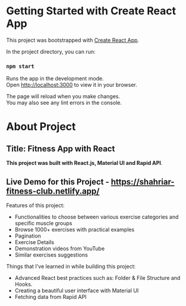 # Getting Started with Create React App

This project was bootstrapped with [Create React App](https://github.com/facebook/create-react-app).

In the project directory, you can run:

### `npm start`

Runs the app in the development mode.\
Open [http://localhost:3000](http://localhost:3000) to view it in your browser.

The page will reload when you make changes.\
You may also see any lint errors in the console.

# About Project

## Title: Fitness App with React

**This project was built with React.js, Material UI and Rapid API**.

## Live Demo for this Project - https://shahriar-fitness-club.netlify.app/

Features of this project:

- Functionalities to choose between various exercise categories and specific muscle groups
- Browse 1000+ exercises with practical examples
- Pagination
- Exercise Details
- Demonstration videos from YouTube
- Similar exercises suggestions

Things that I've learned in while building this project:

- Advanced React best practices such as: Folder & File Structure and Hooks.
- Creating a beautiful user interface with Material UI
- Fetching data from Rapid API


